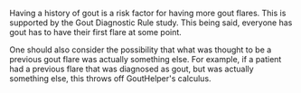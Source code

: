 Having a history of gout is a risk factor for having more gout flares. This is supported by the Gout Diagnostic Rule study. This being said, everyone has gout has to have their first flare at some point.

One should also consider the possibility that what was thought to be a previous gout flare was actually something else. For example, if a patient had a previous flare that was diagnosed as gout, but was actually something else, this throws off GoutHelper's calculus.
